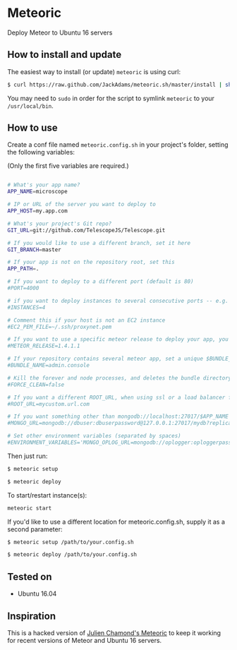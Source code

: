 # Meteoric

Deploy Meteor to Ubuntu 16 servers

## How to install and update

The easiest way to install (or update) `meteoric` is using curl:

```bash
$ curl https://raw.github.com/JackAdams/meteoric.sh/master/install | sh
```

You may need to `sudo` in order for the script to symlink `meteoric` to your `/usr/local/bin`.

## How to use

Create a conf file named `meteoric.config.sh` in your project's folder, setting the following variables:

(Only the first five variables are required.)

```bash

# What's your app name?
APP_NAME=microscope

# IP or URL of the server you want to deploy to
APP_HOST=my.app.com

# What's your project's Git repo?
GIT_URL=git://github.com/TelescopeJS/Telescope.git

# If you would like to use a different branch, set it here
GIT_BRANCH=master

# If your app is not on the repository root, set this
APP_PATH=.

# If you want to deploy to a different port (default is 80)
#PORT=4000

# if you want to deploy instances to several consecutive ports -- e.g. 3000, 3001, 3002, 3003
#INSTANCES=4

# Comment this if your host is not an EC2 instance
#EC2_PEM_FILE=~/.ssh/proxynet.pem

# If you want to use a specific meteor release to deploy your app, you need to specify this
#METEOR_RELEASE=1.4.1.1

# If your repository contains several meteor app, set a unique $BUNDLE_NAME for each app to stop files/folders overwriting each other during the build process (default bundle name is 'bundle')
#BUNDLE_NAME=admin.console

# Kill the forever and node processes, and deletes the bundle directory and tar file prior to deploying
#FORCE_CLEAN=false

# If you want a different ROOT_URL, when using ssl or a load balancer for instance, set it here -- otherwise you get http://$APP_HOST ($APP_HOST as defined above)
#ROOT_URL=mycustom.url.com

# If you want something other than mongodb://localhost:27017/$APP_NAME ($APP_NAME as defined above) -- e.g. if you want to create a user for your mongo instance
#MONGO_URL=mongodb://dbuser:dbuserpassword@127.0.0.1:27017/mydb?replicaSet=rs0

# Set other environment variables (separated by spaces)
#ENVIRONMENT_VARIABLES='MONGO_OPLOG_URL=mongodb://oplogger:oploggerpassword@127.0.0.1:27017/local?authSource=admin MAIL_URL=smtp://gmailaddress%40gmail.com:gmailpassword@smtp.gmail.com:465'

```

Then just run:

```bash
$ meteoric setup

$ meteoric deploy
```

To start/restart instance(s):
```bash
meteoric start
```

If you'd like to use a different location for meteoric.config.sh, supply it as a second parameter:

```bash
$ meteoric setup /path/to/your.config.sh

$ meteoric deploy /path/to/your.config.sh
```


## Tested on

- Ubuntu 16.04

## Inspiration

This is a hacked version of [Julien Chamond's Meteoric](https://github.com/julien-c/meteoric.sh) to keep it working for recent versions of Meteor and Ubuntu 16 servers.